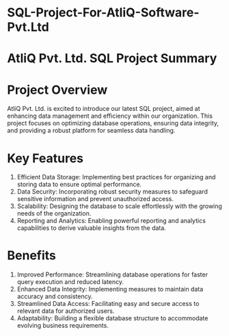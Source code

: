 # SQL-Project-For-AtliQ-Software-Pvt.Ltd

# AtliQ Pvt. Ltd. SQL Project Summary

# Project Overview
AtliQ Pvt. Ltd. is excited to introduce our latest SQL project, aimed at enhancing data management and efficiency within our organization. This project focuses on optimizing database operations, ensuring data integrity, and providing a robust platform for seamless data handling.

# Key Features
1. Efficient Data Storage: Implementing best practices for organizing and storing data to ensure optimal performance.
2. Data Security: Incorporating robust security measures to safeguard sensitive information and prevent unauthorized access.
3. Scalability: Designing the database to scale effortlessly with the growing needs of the organization.
4. Reporting and Analytics: Enabling powerful reporting and analytics capabilities to derive valuable insights from the data.
# Benefits
1. Improved Performance: Streamlining database operations for faster query execution and reduced latency.
2. Enhanced Data Integrity: Implementing measures to maintain data accuracy and consistency.
3. Streamlined Data Access: Facilitating easy and secure access to relevant data for authorized users.
4. Adaptability: Building a flexible database structure to accommodate evolving business requirements.
